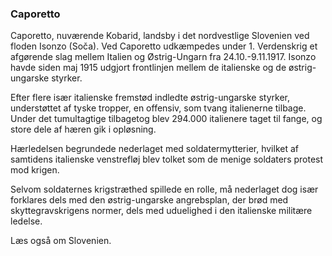 ### Caporetto


Caporetto, nuværende Kobarid, landsby i det nordvestlige Slovenien ved floden Isonzo (Soča). Ved Caporetto udkæmpedes under 1. Verdenskrig et afgørende slag mellem Italien og Østrig-Ungarn fra 24.10.-9.11.1917. Isonzo havde siden maj 1915 udgjort frontlinjen mellem de italienske og de østrig-ungarske styrker.

Efter flere især italienske fremstød indledte østrig-ungarske styrker, understøttet af tyske tropper, en offensiv, som tvang italienerne tilbage. Under det tumultagtige tilbagetog blev 294.000 italienere taget til fange, og store dele af hæren gik i opløsning.

Hærledelsen begrundede nederlaget med soldatermytterier, hvilket af samtidens italienske venstrefløj blev tolket som de menige soldaters protest mod krigen.

Selvom soldaternes krigstræthed spillede en rolle, må nederlaget dog især forklares dels med den østrig-ungarske angrebsplan, der brød med skyttegravskrigens normer, dels med uduelighed i den italienske militære ledelse.

Læs også om Slovenien.
